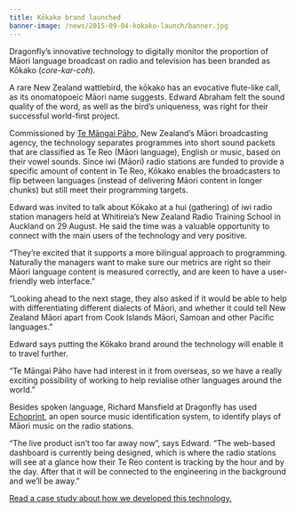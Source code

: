 ```yaml
---
title: Kōkako brand launched
banner-image: /news/2015-09-04-kokako-launch/banner.jpg
---
```

Dragonfly’s innovative technology to digitally monitor the proportion of Māori language broadcast on radio and television has been branded as Kōkako (*core-kar-coh*). 

A rare New Zealand wattlebird, the kōkako has an evocative flute-like call, as its onomatopoeic Māori name suggests. Edward Abraham felt the sound quality of the word, as well as the bird’s uniqueness, was right for their successful world-first project. 

Commissioned by [Te Māngai Pāho](http://www.tmp.govt.nz/), New Zealand’s Māori broadcasting agency, the technology separates programmes into short sound packets that are classified as Te Reo (Māori language), English or music, based on their vowel sounds. Since iwi (Māori) radio stations are funded to provide a specific amount of content in Te Reo, Kōkako enables the broadcasters to flip between languages (instead of delivering Māori content in longer chunks) but still meet their programming targets. 

Edward was invited to talk about Kōkako at a hui (gathering) of iwi radio station managers held at Whitireia’s New Zealand Radio Training School in Auckland on 29 August. He said the time was a valuable opportunity to connect with the main users of the technology and very positive. 

“They’re excited that it supports a more bilingual approach to programming. Naturally the managers want to make sure our metrics are right so their Māori language content is measured correctly, and are keen to have a user-friendly web interface.”

“Looking ahead to the next stage, they also asked if it would be able to help with differentiating different dialects of Māori, and whether it could tell New Zealand Māori apart from Cook Islands Māori, Samoan and other Pacific languages.”

Edward says putting the Kōkako brand around the technology will enable it to travel further. 

“Te Māngai Pāho have had interest in it from overseas, so we have a really exciting possibility of working to help revialise other languages around the world.”

Besides spoken language, Richard Mansfield at Dragonfly has used [Echoprint](http://echoprint.me/), an open source music identification system, to identify plays of Māori music on the radio stations. 

“The live product isn’t too far away now”, says Edward. “The web-based dashboard is currently being designed, which is where the radio stations will see at a glance how their Te Reo content is tracking by the hour and by the day. After that it will be connected to the engineering in the background and we’ll be away.”

[Read a case study about how we developed this technology.](/work/2015-03-25-TMP-case-study.html)
